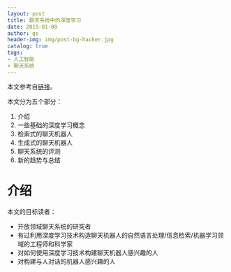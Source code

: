 ```yaml
---
layout: post
title: 聊天系统中的深度学习
date: 2019-01-08
author: qs
header-img: img/post-bg-hacker.jpg
catalog: true
tags: 
- 人工智能
- 聊天系统
---
```


本文参考自[链接](http://www.ruiyan.me/pubs/tutorial-emnlp18.pdf)。

本文分为五个部分：
1. 介绍
2. 一些基础的深度学习概念
3. 检索式的聊天机器人
4. 生成式的聊天机器人
5. 聊天系统的评测
6. 新的趋势与总结

# 介绍

本文的目标读者：
+ 开放领域聊天系统的研究者
+ 有过利用深度学习技术构造聊天机器人的自然语言处理/信息检索/机器学习领域的工程师和科学家
+ 对如何使用深度学习技术构建聊天机器人感兴趣的人
+ 对构建与人对话的机器人感兴趣的人

